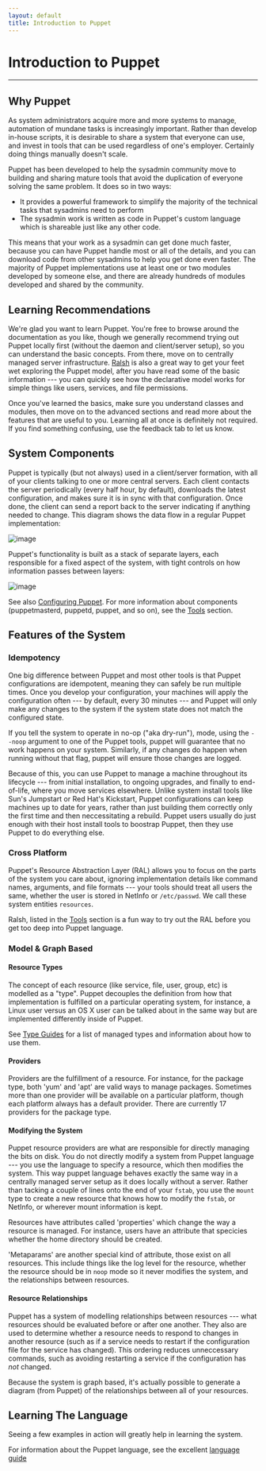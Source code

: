 ```yaml
---
layout: default
title: Introduction to Puppet
---
```


Introduction to Puppet
======================

* * *

Why Puppet
----------

As system administrators acquire more and more systems to manage, automation
of mundane tasks is increasingly important.  Rather than develop in-house
scripts, it is desirable to share a system that everyone can use, and invest
in tools that can be used regardless of one's employer.  Certainly doing
things manually doesn't scale.

Puppet has been developed to help the sysadmin community move to
building and sharing mature tools that avoid the duplication of
everyone solving the same problem. It does so in two ways:

-   It provides a powerful framework to simplify the majority of
    the technical tasks that sysadmins need to perform
-   The sysadmin work is written as code in Puppet's custom
    language which is shareable just like any other code.

This means that your work as a sysadmin can get done much faster,
because you can have Puppet handle most or all of the details, and
you can download code from other sysadmins to help you get done
even faster. The majority of Puppet implementations use at least
one or two modules developed by someone else, and there are already
hundreds of modules developed and shared by the community.

Learning Recommendations
------------------------

We're glad you want to learn Puppet.  You're free to browse around the documentation as you like, though we generally recommend trying out Puppet locally first (without the
daemon and client/server setup), so you
can understand the basic concepts.  From there, move on to
centrally managed server infrastructure.   [Ralsh](./tools.html)
is also a great way to get your feet wet exploring the Puppet model,
after you have read some of the basic information --- you can quickly see how
the declarative model works for simple things like users, services, and file permissions.

Once you've learned the basics, make sure you understand classes and modules,
then move on to the advanced sections and read more about the features
that are useful to you.  Learning all at once is definitely not required.
If you find something confusing, use the feedback tab to let us know.

System Components
-----------------

Puppet is typically (but not always) used in a client/server formation, with all
of your clients talking to one or more central servers. Each client
contacts the server periodically (every half hour, by default),
downloads the latest configuration, and makes sure it is in sync with
that configuration.  Once done, the client can send a report back to the
server indicating if anything needed to change. This diagram shows
the data flow in a regular Puppet implementation:

![image](images/Puppet_Star.png)

Puppet's functionality is built as a stack of separate layers, each
responsible for a fixed aspect of the system, with tight controls
on how information passes between layers:

![image](images/Puppet_Layers.png)

See also [Configuring Puppet](./configuring.html).  For more information about components (puppetmasterd, puppetd, puppet, and so on), see the [Tools](/guides/tools.html) section.

Features of the System
----------------------

### Idempotency

One big difference between Puppet and most other tools is
that Puppet configurations are idempotent, meaning they can safely
be run multiple times. Once you develop your configuration, your
machines will apply the configuration often --- by default, every 30
minutes --- and Puppet will only make any changes to the system if
the system state does not match the configured state.

If you tell the system to operate in no-op ("aka
dry-run"), mode, using the `--noop` argument to one of the Puppet
tools, puppet will guarantee that no work happens on
your system. Similarly, if any changes do happen when running
without that flag, puppet will ensure those changes are logged.

Because of this, you can use Puppet to manage a machine throughout its
lifecycle --- from initial installation, to ongoing upgrades, and
finally to end-of-life, where you move services elsewhere. Unlike
system install tools like Sun's Jumpstart or Red Hat's Kickstart,
Puppet configurations can keep machines up to date for years,
rather than just building them correctly only the first time
and then neccessitating a rebuild.  Puppet users usually do just enough with
their host install tools to boostrap Puppet, then they use
Puppet to do everything else.

### Cross Platform

Puppet's Resource Abstraction Layer (RAL) allows you to focus on the parts of the system
you care about, ignoring implementation details like command
names, arguments, and file formats --- your tools should treat all
users the same, whether the user is stored in NetInfo or
`/etc/passwd`.  We call these system entities
`resources`.

Ralsh, listed in the [Tools](./tools.html) section is a fun way to
try out the RAL before you get too deep into Puppet language.

### Model & Graph Based

#### Resource Types

The concept of each resource (like service, file, user, group, etc) is modelled as a "type".
Puppet decouples the definition from how
that implementation is fulfilled on a particular operating system,
for instance, a Linux user versus an OS X user can be talked about in the same way
but are implemented differently inside of Puppet.

See [Type Guides](./types/) for a list of managed types
and information about how to use them.

#### Providers

Providers are the fulfillment of a resource.  For instance, for
the package type, both 'yum' and 'apt' are valid ways to manage
packages.  Sometimes more than one provider will be available
on a particular platform, though each platform always has
a default provider.  There are currently 17 providers
for the package type.

#### Modifying the System

Puppet resource providers are what are responsible for directly managing the
bits on disk. You do not directly modify a system from Puppet language
--- you use the language to specify a resource, which then
modifies the system.   This way puppet language behaves exactly the same
way in a centrally managed server setup as it does locally without a server.
Rather than tacking a couple of lines onto
the end of your `fstab`, you use the `mount` type to create a new
resource that knows how to modify the `fstab`, or NetInfo, or
wherever mount information is kept.

Resources have attributes called 'properties' which change
the way a resource is managed.  For instance, users have an
attribute that specicies whether the home directory should
be created.

'Metaparams' are another special kind of attribute, those exist on
all resources.  This include things like
the log level for the resource, whether the resource should be in
`noop` mode so it never modifies the system, and the relationships
between resources.

#### Resource Relationships

Puppet has a system of modelling relationships between resources
--- what resources should be evaluated before or after one another.
They also are used to determine whether a resource needs to respond to changes in
another resource (such as if a service needs to restart if the configuration
file for the service has changed).  This ordering reduces unneccessary commands,
such as avoiding restarting a service
if the configuration has *not* changed.

Because the system is graph based, it's actually possible to generate a diagram
(from Puppet) of the relationships between all of your resources.

Learning The Language
---------------------

Seeing a few examples in action will greatly help in learning the system.

For information about the Puppet language, see the excellent
[language guide](./language_guide.html)


